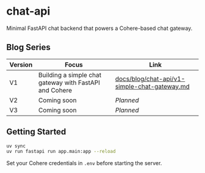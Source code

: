 # chat-api

Minimal FastAPI chat backend that powers a Cohere-based chat gateway.

## Blog Series

| Version | Focus | Link |
| --- | --- | --- |
| V1 | Building a simple chat gateway with FastAPI and Cohere | [docs/blog/chat-api/v1-simple-chat-gateway.md](docs/blog/chat-api/v1-simple-chat-gateway.md) |
| V2 | Coming soon | _Planned_ |
| V3 | Coming soon | _Planned_ |

## Getting Started

```bash
uv sync
uv run fastapi run app.main:app --reload
```

Set your Cohere credentials in `.env` before starting the server.
